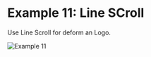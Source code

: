 # Example 11: Line SCroll

Use Line Scroll for deform an Logo.

![Example 11](https://user-images.githubusercontent.com/6067824/202898245-a41b1051-a9eb-4ec7-a1fb-ed4b55d20d24.png)
